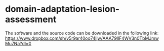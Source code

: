 # domain-adaptation-lesion-assessment

The software and the source code can be downloaded in the following link:
https://www.dropbox.com/sh/v5r9ar40oo74ljw/AAA79IIF4WV3n0TbMJmwMu7Na?dl=0
